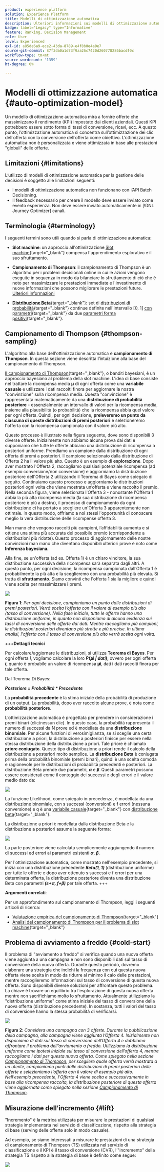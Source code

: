 ```yaml
---
product: experience platform
solution: Experience Platform
title: Modelli di ottimizzazione automatica
description: Ulteriori informazioni sui modelli di ottimizzazione automatica
badge: label="Legacy" type="Informative"
feature: Ranking, Decision Management
role: User
level: Experienced
exl-id: a85de6a9-ece2-43da-8789-e4f8b0e4a0e7
source-git-commit: 87f3da0a1d73f9aa26c7420d260778286bacdf0c
workflow-type: tm+mt
source-wordcount: '1359'
ht-degree: 0%

---
```


# Modelli di ottimizzazione automatica {#auto-optimization-model}

Un modello di ottimizzazione automatica mira a fornire offerte che massimizzano il rendimento (KPI) impostato dai clienti aziendali. Questi KPI potrebbero essere sotto forma di tassi di conversione, ricavi, ecc. A questo punto, l’ottimizzazione automatica si concentra sull’ottimizzazione dei clic dell’offerta con la conversione dell’offerta come obiettivo. L’ottimizzazione automatica non è personalizzata e viene ottimizzata in base alle prestazioni &quot;globali&quot; delle offerte.

## Limitazioni {#limitations}

L’utilizzo di modelli di ottimizzazione automatica per la gestione delle decisioni è soggetto alle limitazioni seguenti:

* I modelli di ottimizzazione automatica non funzionano con l’API Batch Decisioning.
* Il feedback necessario per creare il modello deve essere inviato come evento esperienza. Non deve essere inviato automaticamente in [!DNL Journey Optimizer] canali.

## Terminologia {#terminology}

I seguenti termini sono utili quando si parla di ottimizzazione automatica:

* **Slot machine**: un approccio all&#39;ottimizzazione [Slot machine](https://en.wikipedia.org/wiki/Multi-armed_bandit){target="_blank"} compensa l&#39;apprendimento esplorativo e il suo sfruttamento.

* **Campionamento di Thompson**: il campionamento di Thompson è un algoritmo per i problemi decisionali online in cui le azioni vengono eseguite in sequenza in modo da bilanciare lo sfruttamento di ciò che è noto per massimizzare le prestazioni immediate e l&#39;investimento di nuove informazioni che possono migliorare le prestazioni future. [Ulteriori informazioni](#thompson-sampling)

* [**Distribuzione Beta**](https://en.wikipedia.org/wiki/Beta_distribution){target="_blank"}: set di [distribuzioni di probabilità](https://en.wikipedia.org/wiki/Probability_distribution){target="_blank"} continue definite nell&#39;intervallo [0, 1] [con parametri](https://en.wikipedia.org/wiki/Statistical_parameter){target="_blank"} da due [parametri forma positivi](https://en.wikipedia.org/wiki/Shape_parameter){target="_blank"}.

## Campionamento di Thompson {#thompson-sampling}

L&#39;algoritmo alla base dell&#39;ottimizzazione automatica è **campionamento di Thompson**. In questa sezione viene descritta l’intuizione alla base del campionamento di Thompson.

[Il campionamento di Thompson](https://en.wikipedia.org/wiki/Thompson_sampling){target="_blank"}, o banditi bayesiani, è un approccio bayesiano al problema della slot machine.  L&#39;idea di base consiste nel trattare la ricompensa media 𝛍 di ogni offerta come una **variabile casuale** e utilizzare i dati raccolti finora per aggiornare la nostra &quot;convinzione&quot; sulla ricompensa media. Questa &quot;convinzione&quot; è rappresentata matematicamente da una **distribuzione di probabilità posteriore** - essenzialmente un intervallo di valori per la ricompensa media, insieme alla plausibilità (o probabilità) che la ricompensa abbia quel valore per ogni offerta. Quindi, per ogni decisione, **preleveremo un punto da ciascuna di queste distribuzioni di premi posteriori** e selezioneremo l&#39;offerta con la ricompensa campionata con il valore più alto.

Questo processo è illustrato nella figura seguente, dove sono disponibili 3 diverse offerte. Inizialmente non abbiamo alcuna prova dai dati e supponiamo che tutte le offerte abbiano una distribuzione di ricompensa a posteriori uniforme. Prendiamo un campione dalla distribuzione di ogni offerta di premi a posteriori. Il campione selezionato dalla distribuzione di Offerta 2 ha il valore più alto. Questo è un esempio di **esplorazione**. Dopo aver mostrato l&#39;Offerta 2, raccogliamo qualsiasi potenziale ricompensa (ad esempio conversione/non conversione) e aggiorniamo la distribuzione posteriore dell&#39;Offerta 2 utilizzando il Teorema di Bayes come spiegato di seguito.  Continuiamo questo processo e aggiorniamo le distribuzioni posteriori ogni volta che viene mostrata un’offerta e viene raccolto il premio. Nella seconda figura, viene selezionata l&#39;Offerta 3 - nonostante l&#39;Offerta 1 abbia la più alta ricompensa media (la sua distribuzione di ricompensa posteriore è più a destra), il processo di campionamento da ogni distribuzione ci ha portato a scegliere un&#39;Offerta 3 apparentemente non ottimale. In questo modo, offriamo a noi stessi l&#39;opportunità di conoscere meglio la vera distribuzione delle ricompense offerta 3.

Man mano che vengono raccolti più campioni, l’affidabilità aumenta e si ottiene una stima più accurata del possibile premio (corrispondente a distribuzioni più ridotte). Questo processo di aggiornamento delle nostre convinzioni man mano che diventano disponibili ulteriori prove è noto come **Inferenza bayesiana**.

Alla fine, se un&#39;offerta (ad es. Offerta 1) è un chiaro vincitore, la sua distribuzione successiva della ricompensa sarà separata dagli altri. A questo punto, per ogni decisione, la ricompensa campionata dall’Offerta 1 è probabilmente la più alta e la sceglieremo con una probabilità più elevata. Si tratta di **sfruttamento**. Siamo convinti che l&#39;offerta 1 sia la migliore e quindi viene scelta per massimizzare i premi.

![](../assets/ai-ranking-thompson-sampling.png)

**Figura 1**: *Per ogni decisione, campioniamo un punto dalle distribuzioni di premi posteriori. Verrà scelta l’offerta con il valore di esempio più alto (tasso di conversione). Nella fase iniziale, tutte le offerte hanno una distribuzione uniforme, in quanto non disponiamo di alcuna evidenza sui tassi di conversione delle offerte dai dati. Mentre raccogliamo più campioni, le distribuzioni posteriori diventano più strette e più precise. In ultima analisi, l&#39;offerta con il tasso di conversione più alto verrà scelta ogni volta.*

<!--
![](../assets/ai-ranking-thompson-sampling-initial.png)
![](../assets/ai-ranking-thompson-sampling-intermediate.png)
![](../assets/ai-ranking-thompson-sampling-ultimate.png)
-->

+++**Dettagli tecnici**

Per calcolare/aggiornare le distribuzioni, si utilizza **Teorema di Bayes**. Per ogni offerta ***i***, vogliamo calcolare la loro ***P(𝛍i | dati)***, ovvero per ogni offerta ***i***, quanto è probabile un valore di ricompensa **𝛍i**, dati i dati raccolti finora per tale offerta.

Dal Teorema Di Bayes:

***Posteriore = Probabilità * Precedente***

La **probabilità precedente** è la stima iniziale della probabilità di produzione di un output. La probabilità, dopo aver raccolto alcune prove, è nota come **probabilità posteriore**. 

L’ottimizzazione automatica è progettata per prendere in considerazione i premi binari (clic/nessun clic). In questo caso, la probabilità rappresenta il numero di successi da N prove ed è modellata da una **distribuzione binomiale**. Per alcune funzioni di verosimiglianza, se si sceglie una certa distribuzione a priori, la distribuzione a posteriori finisce per essere nella stessa distribuzione della distribuzione a priori. Tale priore è chiamato **priore coniugato**. Questo tipo di distribuzione a priori rende il calcolo della distribuzione a posteriori molto semplice. La **distribuzione Beta** è coniugata prima della probabilità binomiale (premi binari), quindi è una scelta comoda e ragionevole per le distribuzioni di probabilità precedenti e posteriori. La distribuzione Beta prende due parametri, ***α*** e ***β***. Questi parametri possono essere considerati come il conteggio dei successi e degli errori e il valore medio dato da:

![](../assets/ai-ranking-beta-distribution.png)

La funzione Likelihood, come spiegato in precedenza, è modellata da una distribuzione binomiale, con s successi (conversioni) e f errori (nessuna conversione) e q è una [variabile casuale](https://en.wikipedia.org/wiki/Random_variable){target="_blank"} con [distribuzione beta](https://en.wikipedia.org/wiki/Beta_distribution){target="_blank"}.

La distribuzione a priori è modellata dalla distribuzione Beta e la distribuzione a posteriori assume la seguente forma:

![](../assets/ai-ranking-posterior-distribution.svg)

La parte posteriore viene calcolata semplicemente aggiungendo il numero di successi ed errori ai parametri esistenti ***α***, ***β***.

Per l&#39;ottimizzazione automatica, come mostrato nell&#39;esempio precedente, si inizia con una distribuzione precedente ***Beta(1, 1)*** (distribuzione uniforme) per tutte le offerte e dopo aver ottenuto s successi e f errori per una determinata offerta, la distribuzione posteriore diventa una distribuzione Beta con parametri ***(s+α, f+β)*** per tale offerta.
+++

**Argomenti correlati**:

Per un approfondimento sul campionamento di Thompson, leggi i seguenti articoli di ricerca:
* [Valutazione empirica del campionamento di Thompson](https://proceedings.neurips.cc/paper/2011/file/e53a0a2978c28872a4505bdb51db06dc-Paper.pdf){target="_blank"}
* [Analisi del campionamento di Thompson per il problema di slot machine](https://proceedings.mlr.press/v23/agrawal12/agrawal12.pdf){target="_blank"}

## Problema di avviamento a freddo {#cold-start}

Il problema di &quot;avviamento a freddo&quot; si verifica quando una nuova offerta viene aggiunta a una campagna e non sono disponibili dati sul tasso di conversione della nuova offerta. Durante questo periodo, dovremo elaborare una strategia che indichi la frequenza con cui questa nuova offerta viene scelta in modo da ridurre al minimo il calo delle prestazioni, mentre raccoglieremo informazioni sul tasso di conversione di questa nuova offerta. Sono disponibili diverse soluzioni per affrontare questo problema. La chiave è trovare un equilibrio tra l&#39;esplorazione di questa nuova offerta mentre non sacrifichiamo molto lo sfruttamento. Attualmente utilizziamo la &quot;distribuzione uniforme&quot; come stima iniziale del tasso di conversione della nuova offerta (distribuzione precedente). In sostanza, tutti i valori del tasso di conversione hanno la stessa probabilità di verificarsi.


![](../assets/ai-ranking-cold-start-strategies.png)

**Figura 2**: *Considera una campagna con 3 offerte. Durante la pubblicazione della campagna, alla campagna viene aggiunta l’Offerta 4. Inizialmente non disponiamo di dati sul tasso di conversione dell’Offerta 4 e dobbiamo affrontare il problema dell’avviamento a freddo. Utilizziamo la distribuzione uniforme come ipotesi iniziale sul tasso di conversione dell’offerta 4, mentre raccogliamo i dati per questa nuova offerta. Come spiegato nella sezione [Campionamento di Thompson](#thompson-sampling), per scegliere quale offerta verrà mostrata a un utente, campioniamo punti dalle distribuzioni di premi posteriori delle offerte e selezioniamo l&#39;offerta con il valore di esempio più alto. Nell&#39;esempio precedente, l&#39;Offerta 4 viene scelta e successivamente in base alla ricompensa raccolta, la distribuzione posteriore di questa offerta viene aggiornata come spiegato nella sezione [Campionamento di Thompson](#thompson-sampling).*

## Misurazione dell’incremento {#lift}

&quot;Incremento&quot; è la metrica utilizzata per misurare le prestazioni di qualsiasi strategia implementata nel servizio di classificazione, rispetto alla strategia di base (serving delle offerte solo in modo casuale).

Ad esempio, se siamo interessati a misurare le prestazioni di una strategia di campionamento di Thompson (TS) utilizzata nel servizio di classificazione e il KPI è il tasso di conversione (CVR), l’&quot;incremento&quot; della strategia TS rispetto alla strategia di base è definito come segue:

![](../assets/ai-ranking-lift.png)
